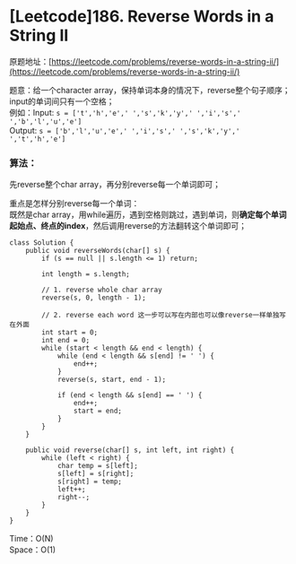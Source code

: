 # \[Leetcode\]186. Reverse Words in a String II

原题地址：[https://leetcode.com/problems/reverse-words-in-a-string-ii/](https://leetcode.com/problems/reverse-words-in-a-string-ii/)

题意：给一个character array，保持单词本身的情况下，reverse整个句子顺序；input的单词间只有一个空格；  
例如：Input: `s = ['t','h','e',' ','s','k','y',' ','i','s',' ','b','l','u','e']`  
         Output: `s = ['b','l','u','e',' ','i','s',' ','s','k','y',' ','t','h','e']`

### 算法：

先reverse整个char array，再分别reverse每一个单词即可；

重点是怎样分别reverse每一个单词：  
既然是char array，用while遍历，遇到空格则跳过，遇到单词，则**确定每个单词起始点、终点的index**，然后调用reverse的方法翻转这个单词即可；

```text
class Solution {
    public void reverseWords(char[] s) {
        if (s == null || s.length <= 1) return;
        
        int length = s.length;
        
        // 1. reverse whole char array
        reverse(s, 0, length - 1); 
        
        // 2. reverse each word 这一步可以写在内部也可以像reverse一样单独写在外面
        int start = 0;
        int end = 0;
        while (start < length && end < length) {
            while (end < length && s[end] != ' ') {
                end++;
            }
            reverse(s, start, end - 1);
            
            if (end < length && s[end] == ' ') {
                end++;
                start = end;
            }
        }
    }
    
    public void reverse(char[] s, int left, int right) {
        while (left < right) {
            char temp = s[left];
            s[left] = s[right];
            s[right] = temp;
            left++;
            right--;
        }
    }
}
```



Time：O\(N\)  
Space：O\(1\)

